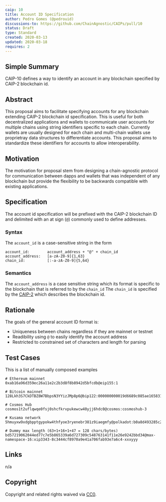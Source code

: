 ```yaml
---
caip: 10
title: Account ID Specification
author: Pedro Gomes (@pedrouid)
discussions-to: https://github.com/ChainAgnostic/CAIPs/pull/10
status: Draft
type: Standard
created: 2020-03-13
updated: 2020-03-18
requires: 2
---
```


## Simple Summary

CAIP-10 defines a way to identify an account in any blockchain specified by CAIP-2 blockchain id.

## Abstract

This proposal aims to facilitate specifying accounts for any blockchain extending CAIP-2 blockchain id specification. This is useful for both decentralized applications and wallets to communicate user accounts for multiple chains using string identifiers specific to each chain. Currently wallets are usually designed for each chain and multi-chain wallets use proprietray data structures to differentiate accounts. This proposal aims to standardize these identifiers for accounts to allow interoperability.

## Motivation

The motivation for proposal stem from designing a chain-agnostic protocol for communication between dapps and wallets that was independent of any blockchain but provide the flexibility to be backwards compatible with existing applications.

## Specification

The account id specification will be prefixed with the CAIP-2 blockchain ID and delimited with an at sign (`@`) commonly used to define addresses.

### Syntax

The `account_id` is a case-sensitive string in the form

```
account_id:        account_address + "@" + chain_id
account_address:   [a-zA-Z0-9]{1,63}
chain_id:          [:-a-zA-Z0-9]{5,64}
```

### Semantics

The `account_address` is a case sensitive string which its format is specific to the blockchain that is referred to by the `chain_id`
The `chain_id` is specified by the [CAIP-2](https://github.com/ChainAgnostic/CAIPs/blob/master/CAIPs/caip-2.md) which describes the blockchain id.

## Rationale

The goals of the general account ID format is:
 - Uniqueness between chains regardless if they are mainnet or testnet
 - Readibility using `@` to easily identify the account address
 - Restricted to constrained set of characters and length for parsing

## Test Cases

This is a list of manually composed examples

```
# Ethereum mainnet
0xab16a96d359ec26a11e2c2b3d8f8b8942d5bfcdb@eip155:1

# Bitcoin mainnet
128Lkh3S7CkDTBZ8W7BbpsN3YYizJMp8p6@bip122:000000000019d6689c085ae165831e93

# Cosmos Hub
cosmos1t2uflqwqe0fsj0shcfkrvpukewcw40yjj6hdc0@cosmos:cosmoshub-3

# Kusama network
5hmuyxw9xdgbpptgypokw4thfyoe3ryenebr381z9iaegmfy@polkadot:b0a8d493285c2df73290dfb7e61f870f

# Dummy max length (63+1+16+1+47 = 128 chars/bytes)
bd57219062044ed77c7e5b865339a6d727309c548763141f11e26e9242bbd34@max-namespace-16:xip3343-8c3444cf8970a9e41a706fab93e7a6c4-xxxyyy
```

## Links

n/a

## Copyright

Copyright and related rights waived via [CC0](https://creativecommons.org/publicdomain/zero/1.0/).
